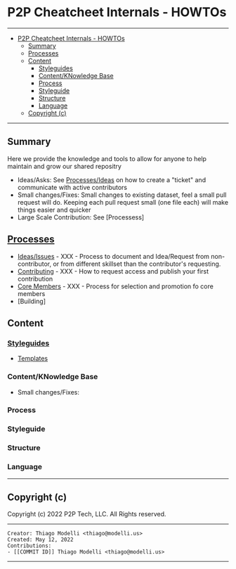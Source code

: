 # P2P Cheatcheet Internals - HOWTOs

---

- [P2P Cheatcheet Internals - HOWTOs](#p2p-cheatcheet-internals---howtos)
  - [Summary](#summary)
  - [Processes](#processes)
  - [Content](#content)
    - [Styleguides](#styleguides)
    - [Content/KNowledge Base](#contentknowledge-base)
    - [Process](#process)
    - [Styleguide](#styleguide)
    - [Structure](#structure)
    - [Language](#language)
  - [Copyright (c)](#copyright-c)

---

## Summary

Here we provide the knowledge and tools to allow for anyone to help maintain and grow our shared repositry

- Ideas/Asks: See [Processes/Ideas](https://github.com/engagep2p/openwiki) on how to create a "ticket" and communicate with active contributors
- Small changes/Fixes: Small changes to existing dataset, feel a small pull request will do. Keeping each pull request small (one file each) will make things easier and quicker
- Large Scale Contribution: See [Processess]

## [Processes](#TODO)

- [Ideas/Issues](#TODO) - XXX - Process to document and Idea/Request from non-contributor, or from different skillset than the contributor's requesting.
- [Contributing](#TODO) - XXX - How to request access and publish your first contribution
- [Core Members](#TODO) - XXX - Process for selection and promotion fo core members
- [Building]

## Content

### [Styleguides](#TODO)

- [Templates](#TODO)

### Content/KNowledge Base

- Small changes/Fixes:

### Process

### Styleguide

### Structure

### Language

---

## Copyright (c)

Copyright (c) 2022 P2P Tech, LLC.
All Rights reserved.

---

```metadata
Creator: Thiago Modelli <thiago@modelli.us>
Created: May 12, 2022
Contributions:
- [[COMMIT ID]] Thiago Modelli <thiago@modelli.us>

```

---
